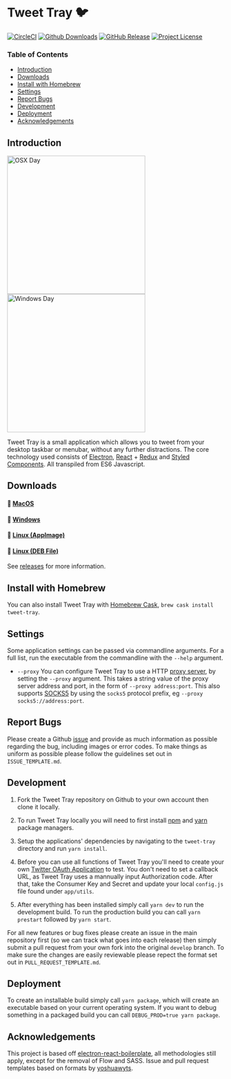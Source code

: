 
# Tweet Tray 🐦

[![CircleCI](https://img.shields.io/circleci/project/github/jonathontoon/tweet-tray.svg)](https://circleci.com/gh/jonathontoon/tweet-tray) [![Github Downloads](https://img.shields.io/github/downloads/jonathontoon/tweet-tray/total.svg)](https://github.com/jonathontoon/tweet-tray/releases/latest)
[![GitHub Release](https://img.shields.io/github/release/jonathontoon/tweet-tray.svg)](https://github.com/jonathontoon/tweet-tray/releases/latest)
[![Project License](https://img.shields.io/github/license/jonathontoon/tweet-tray.svg)](https://github.com/jonathontoon/tweet-tray/blob/master/LICENSE.md)

### Table of Contents

- [Introduction](#introduction)
- [Downloads](#downloads)
- [Install with Homebrew](#install-with-homebrew)
- [Settings](#settings)
- [Report Bugs](#report-bugs)
- [Development](#development)
- [Deployment](#deployment)
- [Acknowledgements](#acknowledgements)

## Introduction
<img alt="OSX Day" src="https://i.imgur.com/yIoD4Ss.png" width="320"/>    <img alt="Windows Day" src="https://i.imgur.com/6In36B7.png" width="320"/>

Tweet Tray is a small application which allows you to tweet from your desktop taskbar or menubar, without any further distractions. The core technology used consists of [Electron](https://github.com/electron/electron), [React](https://github.com/facebook/react) + [Redux](https://github.com/reactjs/redux) and [Styled Components](https://github.com/styled-components/styled-components). All transpiled from ES6 Javascript.

## Downloads

#### 🍎 [MacOS](https://github.com/jonathontoon/tweet-tray/releases/download/v1.1.5/tweet-tray-1.1.5.dmg) 
#### 🏨 [Windows](https://github.com/jonathontoon/tweet-tray/releases/download/v1.1.5/tweet-tray-1.1.5.exe)
#### 🐧 [Linux (AppImage)](https://github.com/jonathontoon/tweet-tray/releases/download/v1.1.5/tweet-tray-1.1.5.AppImage) 
#### 🐧 [Linux (DEB File)](https://github.com/jonathontoon/tweet-tray/releases/download/v1.1.5/tweet-tray-1.1.5.deb)

See [releases](https://github.com/jonathontoon/tweet-tray/releases) for more information.

## Install with Homebrew

You can also install Tweet Tray with [Homebrew Cask](https://caskroom.github.io/), `brew cask install tweet-tray`.

## Settings
Some application settings can be passed via commandline arguments. For a full list, run the executable from the commandline with the  `--help` argument. 
- `--proxy` You can configure Tweet Tray to use a HTTP [proxy server](https://en.wikipedia.org/wiki/Proxy_server), by setting the `--proxy` argument.  This takes a string value of the proxy server address and port, in the form of `--proxy address:port`.  This also supports [SOCKS5](https://en.wikipedia.org/wiki/SOCKS) by using the `socks5` protocol prefix, eg `--proxy socks5://address:port`. 

## Report Bugs
Please create a Github [issue](https://github.com/jonathontoon/tweet-tray/issues) and provide as much information as possible regarding the bug, including images or error codes. To make things as uniform as possible please follow the guidelines set out in `ISSUE_TEMPLATE.md`.

## Development

1. Fork the Tweet Tray repository on Github to your own account then clone it locally.

2. To run Tweet Tray locally you will need to first install [npm](https://www.npmjs.com/get-npm) and [yarn](https://yarnpkg.com/lang/en/docs/install/) package managers.

3. Setup the applications' dependencies by navigating to the `tweet-tray` directory and run `yarn install`.

4. Before you can use all functions of Tweet Tray you'll need to create your own [Twitter OAuth Application](https://apps.twitter.com/app/new) to test. You don't need to set a callback URL, as Tweet Tray uses a mannually input Authorization code. After that, take the Consumer Key and Secret and update your local `config.js` file found under `app/utils`.

5. After everything has been installed simply call `yarn dev` to run the development build. To run the production build you can call `yarn prestart` followed by `yarn start`.

For all new features or bug fixes please create an issue in the main repository first (so we can track what goes into each release) then simply submit a pull request from your own fork into the original `develop` branch. To make sure the changes are easily reviewable please repect the format set out in `PULL_REQUEST_TEMPLATE.md`.

## Deployment

To create an installable build simply call `yarn package`, which will create an executable based on your current operating system. If you want to debug something in a packaged build you can call `DEBUG_PROD=true yarn package`.

## Acknowledgements

This project is based off [electron-react-boilerplate](https://github.com/chentsulin/electron-react-boilerplate), all methodologies still apply, except for the removal of Flow and SASS. Issue and pull request templates based on formats by [yoshuawyts](https://raw.githubusercontent.com/yoshuawuyts/templates/master/github/).
